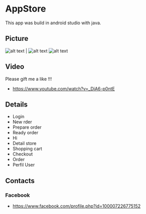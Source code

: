 # AppStore

This app was build in android studio with java.


## Picture

![alt text](https://firebasestorage.googleapis.com/v0/b/yegoo-a857b.appspot.com/o/Screenshot_20201114_171459%20(1).jpg?alt=media&token=a79a382a-fb8b-41b8-b972-2e88dfa55592) | ![alt text](https://firebasestorage.googleapis.com/v0/b/yegoo-a857b.appspot.com/o/Screenshot_20201114_171626.jpg?alt=media&token=9ea501ca-1649-452f-aee9-b0b93677f3bc) 
![alt text](https://firebasestorage.googleapis.com/v0/b/yegoo-a857b.appspot.com/o/Screenshot_20201114_171634.jpg?alt=media&token=42468b29-5c75-481c-a758-e17d574a69c0)

## Video

Please gift me a like !!!

- https://www.youtube.com/watch?v=_DiA6-p0ntE

## Details 

- Login
- New rder 
- Prepare order
- Ready order
- Hi
- Detail store
- Shopping cart
- Checkout
- Order
- Perfil User

## Contacts

### Facebook 
- https://www.facebook.com/profile.php?id=100007226775152



